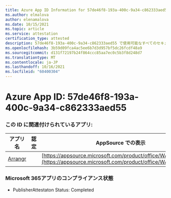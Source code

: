 ```yaml
---
title: Azure App ID Information for 57de46f8-193a-400c-9a34-c862333aed55
ms.author: elmalova
author: elenamalova
ms.date: 10/15/2021
ms.topic: article
ms.service: attestation
certification_type: attested
description: 57de46f8-193a-400c-9a34-c862333aed55 で使用可能なすべてのセキュリティおよびコンプライアンス情報。
ms.openlocfilehash: 3b59d09fca4ac5ee6b7d3d957bf5dc26fcdf48a9
ms.sourcegitcommit: d131f72197b24f864ccc85aa7ec0c5b3f8d248d7
ms.translationtype: MT
ms.contentlocale: ja-JP
ms.lasthandoff: 10/16/2021
ms.locfileid: "60400304"
---
```

# <a name="azure-app-id-57de46f8-193a-400c-9a34-c862333aed55"></a>Azure App ID: 57de46f8-193a-400c-9a34-c862333aed55


### <a name="apps-associated-with-this-id"></a>この ID に関連付けられているアプリ:
| **アプリ名** | **認定** | **AppSource での表示** |
|--------------|---------------|-----------------------|
| [Arrangr](https://docs.microsoft.com/microsoft-365-app-certification/forward/WA200002975) |  | [https://appsource.microsoft.com/product/office/WA200002975](https://appsource.microsoft.com/product/office/WA200002975) |

### <a name="microsoft-365-app-compliance-status"></a>Microsoft 365アプリのコンプライアンス状態
- PublisherAttestaton Status: Completed
